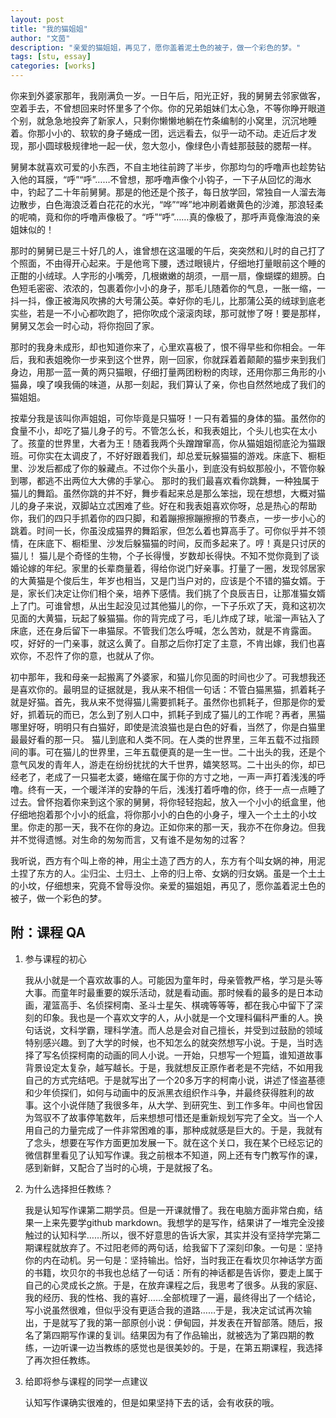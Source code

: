 ```yaml
---
layout: post
title: "我的猫姐姐"
author: "文茵"
description: "亲爱的猫姐姐，再见了，愿你盖着泥土色的被子，做一个彩色的梦。"
tags: [stu, essay]
categories: [works]
---
```



你来到外婆家那年，我刚满负一岁。一日午后，阳光正好，我的舅舅去邻家做客，空着手去，不曾想回来时怀里多了个你。你的兄弟姐妹们太心急，不等你睁开眼道个别，就急急地投奔了新家人，只剩你懒懒地躺在竹条编制的小窝里，沉沉地睡着。你那小小的、软软的身子蜷成一团，远远看去，似乎一动不动。走近后才发现，那小圆球极规律地一起一伏，忽大忽小，像绿色小青蛙那鼓鼓的腮帮一样。

舅舅本就喜欢可爱的小东西，不自主地往前跨了半步，你那均匀的呼噜声也趁势钻入他的耳膜，“呼”“呼”……不曾想，那呼噜声像个小钩子，一下子从回忆的海水中，钓起了二十年前舅舅。那是的他还是个孩子，每日放学回，常独自一人溜去海边散步，白色海浪泛着白花花的水光，“哗”“哗”地冲刷着嫩黄色的沙滩，那浪轻柔的呢喃，竟和你的呼噜声像极了。“呼”“呼”……真的像极了，那呼声竟像海浪的亲姐妹似的！

那时的舅舅已是三十好几的人，谁曾想在这温暖的午后，突突然和儿时的自己打了个照面，不由得开心起来。于是他弯下腰，透过眼镜片，仔细地打量眼前这个睡的正酣的小绒球。人字形的小嘴旁，几根嫩嫩的胡须，一扇一扇，像蝴蝶的翅膀。白色短毛密密、浓浓的，包裹着你小小的身子，那毛儿随着你的气息，一胀一缩，一抖一抖，像正被海风吹拂的大号蒲公英。幸好你的毛儿，比那蒲公英的绒球到底老实些，若是一不小心都吹跑了，把你吹成个滚滚肉球，那可就惨了呀！要是那样，舅舅又怎会一时心动，将你抱回了家。

那时的我身未成形，却也知道你来了，心里欢喜极了，恨不得早些和你相会。一年后，我和表姐晚你一步来到这个世界，刚一回家，你就踩着着颠颠的猫步来到我们身边，用那一蓝一黄的两只猫眼，仔细打量两团粉粉的肉球，还用你那三角形的小猫鼻，嗅了嗅我倆的味道，从那一刻起，我们算认了亲，你也自然然地成了我们的猫姐姐。

按辈分我是该叫你声姐姐，可你毕竟是只猫呀！一只有着猫的身体的猫。虽然你的食量不小，却吃了猫儿身子的亏。不管怎么长，和我表姐比，个头儿也实在太小了。孩童的世界里，大者为王！随着我两个头蹭蹭窜高，你从猫姐姐彻底沦为猫跟班。可你实在太调皮了，不好好跟着我们，却总爱玩躲猫猫的游戏。床底下、橱柜里、沙发后都成了你的躲藏点。不过你个头虽小，到底没有蚂蚁那般小，不管你躲到哪，都逃不出两位大大佛的手掌心。 那时的我们最喜欢看你跳舞，一种独属于猫儿的舞蹈。虽然你跳的并不好，舞步看起来总是那么笨拙，现在想想，大概对猫儿的身子来说，双脚站立忒困难了些。好在和我表姐喜欢你呀，总是热心的帮助你，我们的四只手抓着你的四只脚，和着蹦擦擦蹦擦擦的节奏点，一步一步小心的跳着。时间一长，你虽没成猫界的舞蹈家，但怎么着也算高手了。可你似乎并不领情，在床底下、橱柜里、沙发后躲猫猫的时间，反而多起来了。哼！真是只讨厌的猫儿！ 猫儿是个奇怪的生物，个子长得慢，岁数却长得快。不知不觉你竟到了谈婚论嫁的年纪。家里的长辈商量着，得给你说门好亲事。打量了一圈，发现邻居家的大黄猫是个俊后生，年岁也相当，又是门当户对的，应该是个不错的猫女婿。于是，家长们决定让你们相个亲，培养下感情。我们挑了个良辰吉日，让那准猫女婿上了门。可谁曾想，从出生起没见过其他猫儿的你，一下子乐欢了天，竟和这初次见面的大黄猫，玩起了躲猫猫。你的背完成了弓，毛儿炸成了球，呲溜一声钻入了床底，还在身后留下一串猫尿。不管我们怎么呼喊，怎么苦劝，就是不肯露面。哎，好好的一门亲事，就这么黄了。自那之后你打定了主意，不肯出嫁，我们也喜欢你，不忍忤了你的意，也就从了你。

初中那年，我和母亲一起搬离了外婆家，和猫儿你见面的时间也少了。可我想我还是喜欢你的。最明显的证据就是，我从来不相信一句话：不管白猫黑猫，抓着耗子就是好猫。首先，我从来不觉得猫儿需要抓耗子。虽然你也抓耗子，但那是你的爱好，抓着玩的而已，怎么到了别人口中，抓耗子到成了猫儿的工作呢？再者，黑猫哪里好呀，明明只有白猫好，即使是流浪猫也是白色的好看，当然了，你是白猫里最最好看的那一只。 猫儿到底和人类不同。在人类的世界里，三年五载不过指顾间的事。可在猫儿的世界里，三年五载便真的是一生一世。二十出头的我，还是个意气风发的青年人，游走在纷纷扰扰的大千世界，嬉笑怒骂。二十出头的你，却已经老了，老成了一只猫老太婆，蜷缩在属于你的方寸之地，一声一声打着浅浅的呼噜。终有一天，一个暖洋洋的安静的午后，浅浅打着呼噜的你，终于一点一点睡了过去。曾怀抱着你来到这个家的舅舅，将你轻轻抱起，放入一个小小的纸盒里，他仔细地抱着那个小小的纸盒，将你那小小的白色的小身子，埋入一个土土的小坟里。你走的那一天，我不在你的身边。正如你来的那一天，我亦不在你身边。但我并不觉得遗憾。对生命的匆匆而言，又有谁不是匆匆的过客？

我听说，西方有个叫上帝的神，用尘土造了西方的人，东方有个叫女娲的神，用泥土捏了东方的人。尘归尘、土归土、上帝的归上帝、女娲的归女娲。虽是一个土土的小坟，仔细想来，究竟不曾辱没你。亲爱的猫姐姐，再见了，愿你盖着泥土色的被子，做一个彩色的梦。

## 附：课程 QA

1. 参与课程的初心
  
   我从小就是一个喜欢故事的人。可能因为童年时，母亲管教严格，学习是头等大事。而童年时最重要的娱乐活动，就是看动画。那时候看的最多的是日本动画，灌篮高手、名侦探柯南、圣斗士星矢、棋魂等等等，都在我心中留下了深刻的印象。我也是一个喜欢文字的人，从小就是一个文理科偏科严重的人。换句话说，文科学霸，理科学渣。而人总是会对自己擅长，并受到过鼓励的领域特别感兴趣。到了大学的时候，也不知怎么的就突然想写小说。于是，当时选择了写名侦探柯南的动画的同人小说。一开始，只想写一个短篇，谁知道故事背景设定太复杂，越写越长。于是，我就想反正原作者老是不完结，不如用我自己的方式完结吧。于是就写出了一个20多万字的柯南小说，讲述了怪盗基德和少年侦探们，如何与动画中的反派黑衣组织作斗争，并最终获得胜利的故事。这个小说伴随了我很多年，从大学、到研究生、到工作多年。中间也曾因为驾驭不了故事停笔数年，后来想想可惜还是重新规划写完了全文。当一个人用自己的力量完成了一件非常困难的事，那种成就感是巨大的。于是，我就有了念头，想要在写作方面更加发展一下。就在这个关口，我在某个已经忘记的微信群里看见了认知写作课。我之前根本不知道，网上还有专门教写作的课，感到新鲜，又配合了当时的心境，于是就报了名。
   
2. 为什么选择担任教练？

   我是认知写作课第二期学员。但是一开课就懵了。我在电脑方面非常白痴，结果一上来先要学github markdown。我想学的是写作，结果讲了一堆完全没接触过的认知科学……所以，很不好意思的告诉大家，其实并没有坚持学完第二期课程就放弃了。不过阳老师的两句话，给我留下了深刻印象。一句是：坚持你的内在动机。另一句是：坚持输出。恰好，当时我正在看坎贝尔神话学方面的书籍，坎贝尔的书我也总结了一句话：所有的神话都是告诉你，要走上属于自己的心灵成长之旅。于是，在放弃课程之后，我思考了很多。从我的家庭、我的经历、我的性格、我的喜好……全部梳理了一遍，最终得出了一个结论，写小说虽然很难，但似乎没有更适合我的道路……于是，我决定试试再次输出，于是就写了我的第一部原创小说：伊甸园，并发表在开智部落。随后，报名了第四期写作课的复训。结果因为有了作品输出，就被选为了第四期的教练，一边听课一边当教练的感觉也是很美妙的。于是，在第五期课程，我选择了再次担任教练。
   
3. 给即将参与课程的同学一点建议
   
   认知写作课确实很难的，但是如果坚持下去的话，会有收获的哦。



